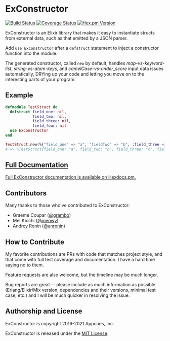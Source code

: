 # ExConstructor

[![Build Status](https://circleci.com/gh/appcues/exconstructor.svg?style=svg)](https://circleci.com/gh/appcues/exconstructor)
[![Coverage Status](https://coveralls.io/repos/github/appcues/exconstructor/badge.svg?branch=master)](https://coveralls.io/github/appcues/exconstructor?branch=master)
[![Hex.pm Version](http://img.shields.io/hexpm/v/exconstructor.svg?style=flat)](https://hex.pm/packages/exconstructor)

ExConstructor is an Elixir library that makes it easy to instantiate
structs from external data, such as that emitted by a JSON parser.

Add `use ExConstructor` after a `defstruct` statement to inject
a constructor function into the module.

The generated constructor, called `new` by default,
handles *map-vs-keyword-list*, *string-vs-atom-keys*, and
*camelCase-vs-under_score* input data issues automatically,
DRYing up your code and letting you move on to the interesting
parts of your program.

## Example

```elixir
defmodule TestStruct do
  defstruct field_one: nil,
            field_two: nil,
            field_three: nil,
            field_four: nil
  use ExConstructor
end

TestStruct.new(%{"field_one" => "a", "fieldTwo" => "b", :field_three => "c", :FieldFour => "d"})
# => %TestStruct{field_one: "a", field_two: "b", field_three: "c", field_four: "d"}
```

## [Full Documentation](http://hexdocs.pm/exconstructor/ExConstructor.html)

[Full ExConstructor documentation is available on
Hexdocs.pm.](http://hexdocs.pm/exconstructor/ExConstructor.html)


## Contributors

Many thanks to those who've contributed to ExConstructor:

* Graeme Coupar ([@grambo](https://github.com/grambo))
* Mel Kicchi ([@meowy](https://github.com/meowy))
* Andrey Ronin ([@anronin](https://github.com/anronin))


## How to Contribute

My favorite contributions are PRs with code that matches project style,
and that come with full test coverage and documentation.  I have a hard
time saying no to them.

Feature requests are also welcome, but the timeline may be much longer.

Bug reports are great -- please include as much information as possible
(Erlang/Elixir/Mix version, dependencies and their versions, minimal
test case, etc.) and I will be much quicker in resolving the issue.


## Authorship and License

ExConstructor is copyright 2016-2021 Appcues, Inc.

ExConstructor is released under the
[MIT License](https://github.com/appcues/exconstructor/blob/master/LICENSE.txt).

